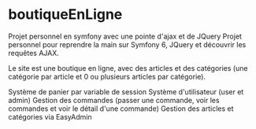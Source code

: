 # boutiqueEnLigne
Projet personnel en symfony avec une pointe d'ajax et de JQuery
Projet personnel pour reprendre la main sur Symfony 6, JQuery et découvrir les requêtes AJAX.

Le site est une boutique en ligne, avec des articles et des catégories (une catégorie par article et 0 ou plusieurs articles par catégorie).

Système de panier par variable de session
Système d'utilisateur (user et admin)
Gestion des commandes (passer une commande, voir les commandes et voir le détail d'une commande)
Gestion des articles et catégories via EasyAdmin
